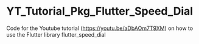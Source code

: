 # YT_Tutorial_Pkg_Flutter_Speed_Dial
Code for the Youtube tutorial (https://youtu.be/aDbAOm7T9XM) on how to use the Flutter library flutter_speed_dial
